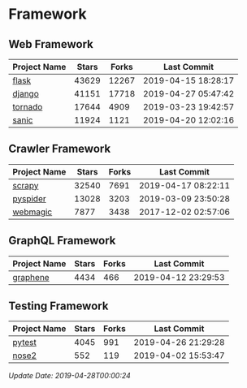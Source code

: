 # Framework

## Web Framework

| Project Name | Stars | Forks | Last Commit |
| ------------ | ----- | ----- | ----------- |
| [flask](https://github.com/pallets/flask) | 43629 | 12267 | 2019-04-15 18:28:17 |
| [django](https://github.com/django/django) | 41151 | 17718 | 2019-04-27 05:47:42 |
| [tornado](https://github.com/tornadoweb/tornado) | 17644 | 4909 | 2019-03-23 19:42:57 |
| [sanic](https://github.com/huge-success/sanic) | 11924 | 1121 | 2019-04-20 12:02:16 |

## Crawler Framework

| Project Name | Stars | Forks | Last Commit |
| ------------ | ----- | ----- | ----------- |
| [scrapy](https://github.com/scrapy/scrapy) | 32540 | 7691 | 2019-04-17 08:22:11 |
| [pyspider](https://github.com/binux/pyspider) | 13028 | 3203 | 2019-03-09 23:50:28 |
| [webmagic](https://github.com/code4craft/webmagic) | 7877 | 3438 | 2017-12-02 02:57:06 |

## GraphQL Framework

| Project Name | Stars | Forks | Last Commit |
| ------------ | ----- | ----- | ----------- |
| [graphene](https://github.com/graphql-python/graphene) | 4434 | 466 | 2019-04-12 23:29:53 |

## Testing Framework

| Project Name | Stars | Forks | Last Commit |
| ------------ | ----- | ----- | ----------- |
| [pytest](https://github.com/pytest-dev/pytest) | 4045 | 991 | 2019-04-26 21:29:28 |
| [nose2](https://github.com/nose-devs/nose2) | 552 | 119 | 2019-04-02 15:53:47 |

*Update Date: 2019-04-28T00:00:24*